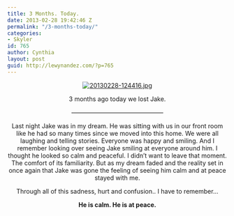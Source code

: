 ```yaml
---
title: 3 Months. Today.
date: 2013-02-28 19:42:46 Z
permalink: "/3-months-today/"
categories:
- Skyler
id: 765
author: Cynthia
layout: post
guid: http://lewynandez.com/?p=765
---
```


<center>
  </p> 
  
  <p>
    <a href="http://i0.wp.com/lewynandez.com/wp-content/uploads/2013/02/20130228-124416.jpg" rel="lightbox[765]"><img src="http://i0.wp.com/lewynandez.com/wp-content/uploads/2013/02/20130228-124416.jpg?w=793" alt="20130228-124416.jpg" class="alignnone size-full" data-recalc-dims="1" /></a>
  </p>
  
  <p>
    3 months ago today we lost Jake.
  </p>
  
  <p>
    &#8212;&#8212;&#8212;&#8212;&#8212;&#8212;&#8212;&#8212;&#8212;&#8212;&#8212;&#8212;&#8212;&#8212;&#8212;
  </p>
  
  <p>
    Last night Jake was in my dream. He was sitting with us in our front room like he had so many times since we moved into this home. We were all laughing and telling stories. Everyone was happy and smiling. And I remember looking over seeing Jake smiling at everyone around him. I thought he looked so calm and peaceful. I didn&#8217;t want to leave that moment. The comfort of its familiarity. But as my dream faded and the reality set in once again that Jake was gone the feeling of seeing him calm and at peace stayed with me.
  </p>
  
  <p>
    Through all of this sadness, hurt and confusion.. I have to remember&#8230;
  </p>
  
  <p>
    <strong>He is calm. He is at peace.</strong>
  </p>